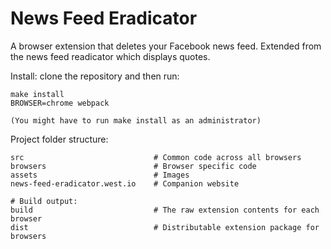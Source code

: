 News Feed Eradicator
====================

A browser extension that deletes your Facebook news feed.
Extended from the news feed readicator which displays quotes.

Install: clone the repository and then run:

    make install
    BROWSER=chrome webpack

    (You might have to run make install as an administrator)

Project folder structure:

    src                             # Common code across all browsers
    browsers                        # Browser specific code
    assets                          # Images
    news-feed-eradicator.west.io    # Companion website

    # Build output:
    build                           # The raw extension contents for each browser
    dist                            # Distributable extension package for browsers
